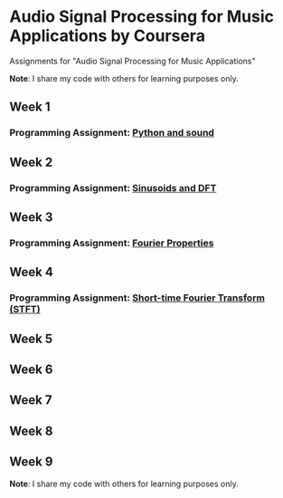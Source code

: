 # Audio Signal Processing for Music Applications by Coursera
Assignments for "Audio Signal Processing for Music Applications"

**Note**: I share my code with others for learning purposes only.

## Week 1
### Programming Assignment: [Python and sound](https://github.com/pvardanis/audio-signal-processing-for-music-applications/tree/master/A1)

## Week 2
### Programming Assignment: [Sinusoids and DFT](https://github.com/pvardanis/audio-signal-processing-for-music-applications/tree/master/A2)

## Week 3
### Programming Assignment: [Fourier Properties](https://github.com/pvardanis/audio-signal-processing-for-music-applications/tree/master/A3)

## Week 4
### Programming Assignment: [Short-time Fourier Transform (STFT)](https://github.com/pvardanis/audio-signal-processing-for-music-applications/tree/master/A4)

## Week 5

## Week 6

## Week 7

## Week 8

## Week 9

**Note**: I share my code with others for learning purposes only.
